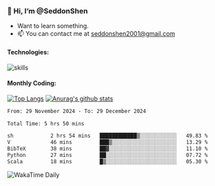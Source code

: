 ### 👋 Hi, I’m @SeddonShen
- Want to learn something.
- 📫 You can contact me at seddonshen2001@gmail.com

#### Technologies:

![skills](https://skillicons.dev/icons?i=scala,js,html,css,bootstrap,jquery,c,cpp,cloudflare,django,docker,flask,git,github,githubactions,linux,latex,mysql,nodejs,ps,php,pr,py,raspberrypi,redis,unreal,v,vscode,vue,bash)

#### Monthly Coding:
[![Top Langs](https://github-readme-stats.vercel.app/api/top-langs?username=seddonshen&show_icons=true&locale=en&layout=compact&hide=html&langs_count=8)](https://github.com/SeddonShen/)
[![Anurag's github stats](https://github-readme-stats.vercel.app/api?username=SeddonShen&count_private=true&show_icons=true)](https://github.com/anuraghazra/github-readme-stats)
<!--START_SECTION:waka-->

```txt
From: 29 November 2024 - To: 29 December 2024

Total Time: 5 hrs 50 mins

sh            2 hrs 54 mins   ████████████▒░░░░░░░░░░░░   49.83 %
V             46 mins         ███▒░░░░░░░░░░░░░░░░░░░░░   13.29 %
BibTeX        38 mins         ██▓░░░░░░░░░░░░░░░░░░░░░░   11.10 %
Python        27 mins         ██░░░░░░░░░░░░░░░░░░░░░░░   07.72 %
Scala         18 mins         █▒░░░░░░░░░░░░░░░░░░░░░░░   05.30 %
```

<!--END_SECTION:waka-->

![WakaTime Daily](https://wakatime.com/share/@seddon2001/61a7e342-5f12-4fea-bf92-1fac161e97d6.svg)
<!---
SeddonShen/SeddonShen is a ✨ special ✨ repository because its `README.md` (this file) appears on your GitHub profile.
You can click the Preview link to take a look at your changes.
--->
